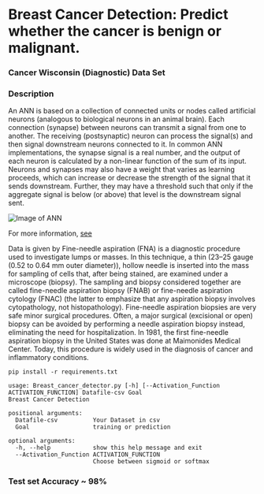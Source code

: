 # Breast Cancer Detection: Predict whether the cancer is benign or malignant.

<h3>Cancer Wisconsin (Diagnostic) Data Set</h3>
<h3>Description</h3>

An ANN is based on a collection of connected units or nodes called artificial neurons (analogous to biological neurons in an animal brain). Each connection (synapse) between neurons can transmit a signal from one to another. The receiving (postsynaptic) neuron can process the signal(s) and then signal downstream neurons connected to it. In common ANN implementations, the synapse signal is a real number, and the output of each neuron is calculated by a non-linear function of the sum of its input. Neurons and synapses may also have a weight that varies as learning proceeds, which can increase or decrease the strength of the signal that it sends downstream. Further, they may have a threshold such that only if the aggregate signal is below (or above) that level is the downstream signal sent.

![Image of ANN](https://miro.medium.com/max/2500/1*ZB6H4HuF58VcMOWbdpcRxQ.png)

For more information, [see](https://en.wikipedia.org/wiki/Artificial_neural_network)

Data is given by Fine-needle aspiration (FNA) is a diagnostic procedure used to investigate lumps or masses. In this technique, a thin (23–25 gauge (0.52 to 0.64 mm outer diameter)), hollow needle is inserted into the mass for sampling of cells that, after being stained, are examined under a microscope (biopsy). The sampling and biopsy considered together are called fine-needle aspiration biopsy (FNAB) or fine-needle aspiration cytology (FNAC) (the latter to emphasize that any aspiration biopsy involves cytopathology, not histopathology). Fine-needle aspiration biopsies are very safe minor surgical procedures. Often, a major surgical (excisional or open) biopsy can be avoided by performing a needle aspiration biopsy instead, eliminating the need for hospitalization. In 1981, the first fine-needle aspiration biopsy in the United States was done at Maimonides Medical Center. Today, this procedure is widely used in the diagnosis of cancer and inflammatory conditions.

```pip install -r requirements.txt```
```
usage: Breast_cancer_detector.py [-h] [--Activation_Function ACTIVATION_FUNCTION] Datafile-csv Goal
Breast Cancer Detection

positional arguments:
  Datafile-csv          Your Dataset in csv
  Goal                  training or prediction

optional arguments:
  -h, --help            show this help message and exit
  --Activation_Function ACTIVATION_FUNCTION
                        Choose between sigmoid or softmax
  ```                      
<h3>Test set Accuracy ~ 98%</h3>
